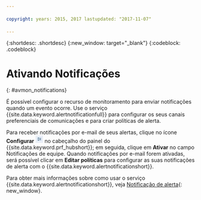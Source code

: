 ```yaml
---

copyright: years: 2015, 2017 lastupdated: "2017-11-07"

---
```


{:shortdesc: .shortdesc}
{:new_window: target="_blank"}
{:codeblock: .codeblock}


# Ativando Notificações
{: #avmon_notifications}

É possível configurar o recurso de monitoramento para enviar notificações quando um evento ocorre. Use o serviço {{site.data.keyword.alertnotificationfull}} para configurar os seus canais preferenciais de comunicações e para criar políticas de alerta.

Para receber notificações por e-mail de seus alertas, clique no ícone **Configurar** ![Ícone Configurar](images/config_icn_white_smll.jpg) no cabeçalho do painel do {{site.data.keyword.prf_hubshort}}; em seguida, clique em **Ativar** no campo Notificações de equipe. Quando
notificações por e-mail forem ativadas, será possível clicar em **Editar políticas** para configurar as suas notificações de alerta com o
{{site.data.keyword.alertnotificationshort}}.

Para obter mais informações sobre como usar o serviço {{site.data.keyword.alertnotificationshort}}, veja [Notificação de alerta](../AlertNotification/index.html "(aberta em uma nova guia ou janela)"){: new_window}.
